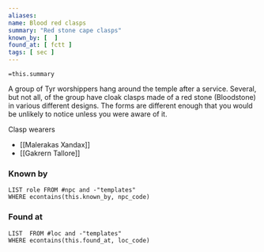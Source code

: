 ```yaml
---
aliases: 
name: Blood red clasps
summary: "Red stone cape clasps"
known_by: [  ]
found_at: [ fctt ]
tags: [ sec ]
---
```

`=this.summary`

A group of Tyr worshippers hang around the temple after a service.  Several, but not all, of the group have cloak clasps made of a red stone (Bloodstone) in various different designs.  The forms are different enough that you would be unlikely to notice unless you were aware of it.

Clasp wearers
- [[Malerakas Xandax]]
- [[Gakrern Tallore]]

### Known by
```dataview
LIST role FROM #npc and -"templates"
WHERE econtains(this.known_by, npc_code)
```

### Found at
```dataview
LIST  FROM #loc and -"templates"
WHERE econtains(this.found_at, loc_code)
```

